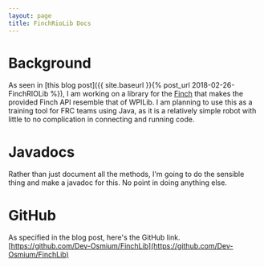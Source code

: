 ```yaml
---
layout: page
title: FinchRioLib Docs
---
```


# Background
As seen in [this blog post]({{ site.baseurl }}{% post_url 2018-02-26-FinchRIOLib %}), I am working on a library for the [Finch](https://finchrobot.com) that makes the provided Finch API resemble that of WPILib. I am planning to use this as a training tool for FRC teams using Java, as it is a relatively simple robot with little to no complication in connecting and running code.

# Javadocs
Rather than just document all the methods, I'm going to do the sensible thing and make a javadoc for this. No point in doing anything else.

# GitHub
As specified in the blog post, here's the GitHub link.
[https://github.com/Dev-Osmium/FinchLib](https://github.com/Dev-Osmium/FinchLib)
